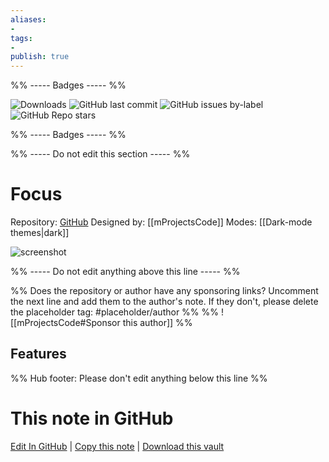 ```yaml
---
aliases:
- 
tags: 
- 
publish: true
---
```


%% ----- Badges ----- %%

![Downloads](https://img.shields.io/badge/downloads-1020-573E7A?style=for-the-badge&logo=)
![GitHub last commit](https://img.shields.io/github/last-commit/mProjectsCode/obsidian-focus-theme?color=573E7A&label=last%20update&logo=github&style=for-the-badge)
![GitHub issues by-label](https://img.shields.io/github/issues/mProjectsCode/obsidian-focus-theme/help%20wanted?color=573E7A&logo=github&style=for-the-badge) 
![GitHub Repo stars](https://img.shields.io/github/stars/mProjectsCode/obsidian-focus-theme?color=573E7A&logo=github&style=for-the-badge)

%% ----- Badges ----- %%

%% ----- Do not edit this section ----- %%

# Focus

Repository: [GitHub](https://github.com/mProjectsCode/obsidian-focus-theme)
Designed by: [[mProjectsCode]]
Modes: [[Dark-mode themes|dark]]



![screenshot](https://github.com/mProjectsCode/obsidian-focus-theme/raw/HEAD/FocusThemeImage.png)

%% ----- Do not edit anything above this line ----- %% 

%% Does the repository or author have any sponsoring links? Uncomment the next line and add them to the author's note. If they don't, please delete the placeholder tag: #placeholder/author %%
%% ![[mProjectsCode#Sponsor this author]] %%


## Features



%% Hub footer: Please don't edit anything below this line %%

# This note in GitHub

<span class="git-footer">[Edit In GitHub](https://github.dev/obsidian-community/obsidian-hub/blob/main/02%20-%20Community%20Expansions/02.05%20All%20Community%20Expansions/Themes/Focus.md "git-hub-edit-note") | [Copy this note](https://raw.githubusercontent.com/obsidian-community/obsidian-hub/main/02%20-%20Community%20Expansions/02.05%20All%20Community%20Expansions/Themes/Focus.md "git-hub-copy-note") | [Download this vault](https://github.com/obsidian-community/obsidian-hub/archive/refs/heads/main.zip "git-hub-download-vault") </span>
